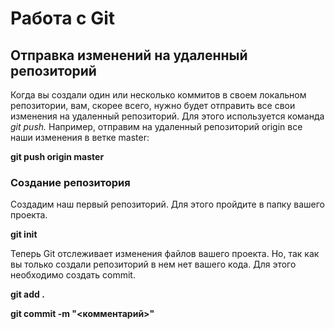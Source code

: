 # Работа с Git

## Отправка изменений на удаленный репозиторий
Когда вы создали один или несколько коммитов в своем локальном репозитории, вам, скорее всего, нужно будет отправить все свои изменения на удаленный репозиторий. Для этого используется команда *git push.* Например, отправим на удаленный репозиторий origin все наши изменения в ветке master:

**git push origin master**

### Создание репозитория
Создадим наш первый репозиторий. Для этого пройдите в папку вашего проекта.

**git init**

Теперь Git отслеживает изменения файлов вашего проекта. Но, так как вы только создали репозиторий в нем нет вашего кода. Для этого необходимо создать commit.

**git add .**

**git commit -m "<комментарий>"**